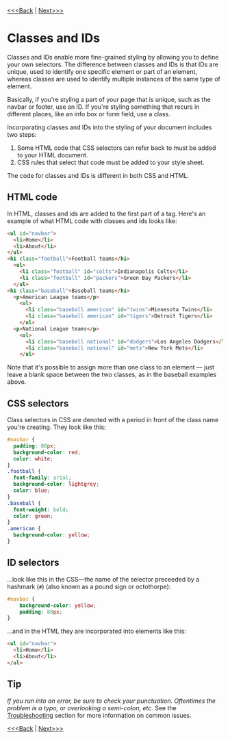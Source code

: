 [<<<Back](filter.md) | [Next>>>](selectors.md)

# Classes and IDs

Classes and IDs enable more fine-grained styling by allowing you to define your own selectors. The difference between classes and IDs is that IDs are unique, used to identify one specific element or part of an element, whereas classes are used to identify multiple instances of the same type of element.

Basically, if you're styling a part of your page that is unique, such as the navbar or footer, use an ID. If you're styling something that recurs in different places, like an info box or form field, use a class.

Incorporating classes and IDs into the styling of your document includes two steps:

1. Some HTML code that CSS selectors can refer back to must be added to your HTML document.
2. CSS rules that select that code must be added to your style sheet.

The code for classes and IDs is different in both CSS and HTML.

## HTML code

In HTML, classes and ids are added to the first part of a tag. Here's an example of what HTML code with classes and ids looks like:

```html
<ul id="navbar">
  <li>Home</li>
  <li>About</li>
</ul>
<h1 class="football">Football teams</h1>
  <ul>
    <li class="football" id="colts">Indianapolis Colts</li>
    <li class="football" id="packers">Green Bay Packers</li>
  </ul>
<h1 class="baseball">Baseball teams</h1>
  <p>American League teams</p>
    <ul>
      <li class="baseball american" id="twins">Minnesota Twins</li>
      <li class="baseball american" id="tigers">Detroit Tigers</li>
    </ul>
  <p>National League teams</p>
    <ul>
      <li class="baseball national" id="dodgers">Los Angeles Dodgers</li>
      <li class="baseball national" id="mets">New York Mets</li>
    </ul>
```

Note that it's possible to assign more than one class to an element — just leave a blank space between the two classes, as in the baseball examples above.

## CSS selectors

Class selectors in CSS are denoted with a period in front of the class name you're creating. They look like this:

```css
#navbar {
  padding: 80px;
  background-color: red;
  color: white;
}
.football {
  font-family: arial;
  background-color: lightgrey;
  color: blue;
}
.baseball {
  font-weight: bold;
  color: green;
}
.american {
  background-color: yellow;
}
```

## ID selectors 

...look like this in the CSS—the name of the selector preceeded by a hashmark (`#`) (also known as a pound sign or octothorpe):

```css
#navbar {
    background-color: yellow;
    padding: 80px;
}
```
...and in the HTML they are incorporated into elements like this:

```html
<ul id="navbar">
  <li>Home</li>
  <li>About</li>
</ul>
```

## Tip
*If you run into an error, be sure to check your punctuation. Oftentimes the problem is a typo, or overlooking a semi-colon, etc.* See the [Troubleshooting](troubleshooting.md) section for more information on common issues.

[<<<Back](filter.md) | [Next>>>](properties.md)
